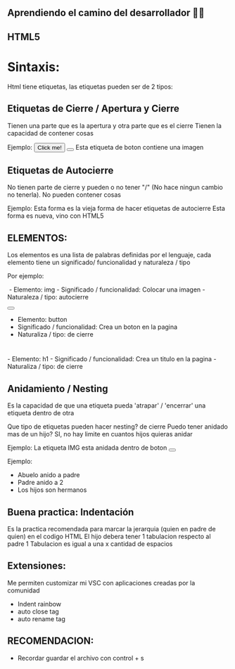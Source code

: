 ## Aprendiendo el camino del desarrollador 🐱‍👤

## HTML5

# Sintaxis:

Html tiene etiquetas, las etiquetas pueden ser de 2 tipos:

## Etiquetas de Cierre / Apertura y Cierre
Tienen una parte que es la apertura y otra parte que es el cierre
Tienen la capacidad de contener cosas

Ejemplo:
<padre></padre>
<hijo></hijo>
<button>Click me!</button>
<button> <img/> </button> Esta etiqueta de boton contiene una imagen

## Etiquetas de Autocierre
No tienen parte de cierre y pueden o no tener "/" (No hace ningun cambio no tenerla).
No pueden contener cosas

Ejemplo: 
<autocierre/> Esta forma es la vieja forma de hacer etiquetas de autocierre
<test> Esta forma es nueva, vino con HTML5

## ELEMENTOS:
Los elementos es una lista de palabras definidas por el lenguaje, cada elemento tiene un significado/ funcionalidad y naturaleza / tipo

Por ejemplo:

<img>
- Elemento: img
- Significado / funcionalidad: Colocar una imagen
- Naturaleza / tipo: autocierre

<button></button>
- Elemento: button
- Significado / funcionalidad: Crea un boton en la pagina
- Naturaliza / tipo: de cierre

<h1></h1>
- Elemento: h1
- Significado / funcionalidad: Crea un titulo en la pagina
- Naturaliza / tipo: de cierre

## Anidamiento / Nesting
Es la capacidad de que una etiqueta pueda 'atrapar' / 'encerrar' una etiqueta dentro de otra

Que tipo de etiquetas pueden hacer nesting? de cierre
Puedo tener anidado mas de un hijo? SI, no hay limite en cuantos hijos quieras anidar

Ejemplo:
La etiqueta IMG esta anidada dentro de boton
<button> <img/> </button>

Ejemplo:
- Abuelo anido a padre
- Padre anido a 2 <hijo>
- Los hijos son hermanos
<abuelo><padre><hijo></hijo> <hijo></hijo></padre></abuelo>

## Buena practica: Indentación

Es la practica recomendada para marcar la jerarquia (quien en padre de quien) en el codigo HTML
El hijo debera tener 1 tabulacion respecto al padre
1 Tabulacion es igual a una x cantidad de espacios

<padre>
    <hijo>
    </hijo>
    <hijo>
    </hijo>
</padre>


## Extensiones:
Me permiten customizar mi VSC con aplicaciones creadas por la comunidad

- Indent rainbow
- auto close tag
- auto rename tag


## RECOMENDACION:

- Recordar guardar el archivo con control + s